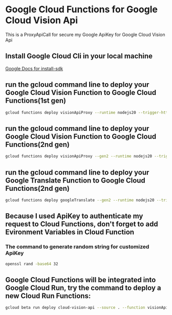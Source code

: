# Google Cloud Functions for Google Cloud Vision Api

This is a ProxyApiCall for secure my Google ApiKey for Google Cloud Vision Api

## Install Google Cloud Cli in your local machine

[Google Docs for install-sdk](https://cloud.google.com/sdk/docs/install-sdk)

## run the gcloud command line to deploy your Google Cloud Vision Function to Google Cloud Functions(1st gen)

```bash
gcloud functions deploy visionApiProxy --runtime nodejs20 --trigger-http --allow-unauthenticated
```

## run the gcloud command line to deploy your Google Cloud Vision Function to Google Cloud Functions(2nd gen)

```bash
gcloud functions deploy visionApiProxy --gen2 --runtime nodejs20 --trigger-http --allow-unauthenticated
```

## run the gcloud command line to deploy your Google Translate Function to Google Cloud Functions(2nd gen)

```bash
gcloud functions deploy googleTranslate --gen2 --runtime nodejs20 --trigger-http --allow-unauthenticated
```

## Because I used ApiKey to authenticate my request to Cloud Functions, don't forget to add Evironment Variables in Cloud Function

### The command to generate random string for customized ApiKey

```bash
openssl rand -base64 32
```

## Google Cloud Functions will be integrated into Google Cloud Run, try the command to deploy a new Cloud Run Functions:

```bash
gcloud beta run deploy cloud-vision-api --source . --function visionApiProxy --base-image nodejs20
```
